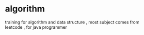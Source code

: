 # algorithm
training for algorithm and data structure ,  most subject comes from leetcode , for java programmer
